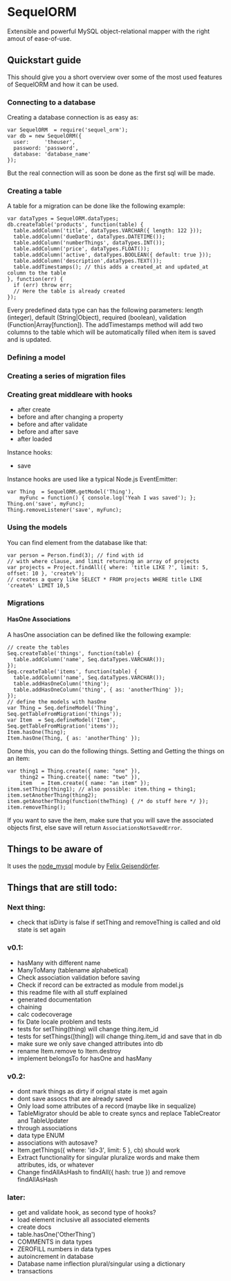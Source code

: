 # SequelORM

Extensible and powerful MySQL object-relational mapper with the right amout of ease-of-use.

## Quickstart guide
This should give you a short overview over some of the most used features of SequelORM and how it can be used.

### Connecting to a database
Creating a database connection is as easy as:

    var SequelORM  = require('sequel_orm');
    var db = new SequelORM({
      user:     'theuser',
      password: 'password',
      database: 'database_name'
    });

But the real connection will as soon be done as the first sql will be made.

### Creating a table
A table for a migration can be done like the following example:

    var dataTypes = SequelORM.dataTypes;
    db.createTable('products', function(table) {
      table.addColumn('title', dataTypes.VARCHAR({ length: 122 }));
      table.addColumn('dueDate', dataTypes.DATETIME());
      table.addColumn('numberThings', dataTypes.INT());
      table.addColumn('price', dataTypes.FLOAT());
      table.addColumn('active', dataTypes.BOOLEAN({ default: true }));
      table.addColumn('description',dataTypes.TEXT());
      table.addTimestamps(); // this adds a created_at and updated_at column to the table
    }, function(err) {
      if (err) throw err;
      // Here the table is already created
    });

Every predefined data type can has the following parameters: length (integer), default (String|Object), required (boolean), validation (Function|Array[function]).
The addTimestamps method will add two columns to the table which will be automatically filled when item is saved and is updated.

### Defining a model

### Creating a series of migration files

### Creating great middleare with hooks
- after create
- before and after changing a property
- before and after validate
- before and after save
- after loaded

Instance hooks:
- save

Instance hooks are used like a typical Node.js EventEmitter:

    var Thing  = SequelORM.getModel('Thing'),
        myFunc = function() { console.log('Yeah I was saved'); };
    Thing.on('save', myFunc);
    Thing.removeListener('save', myFunc);

### Using the models

You can find element from the database like that:

    var person = Person.find(3); // find with id
    // with where clause, and limit returning an array of projects
    var projects = Project.findAll({ where: 'title LIKE ?', limit: 5, offset: 10 }, 'create%');
    // creates a query like SELECT * FROM projects WHERE title LIKE 'create%' LIMIT 10,5

### Migrations

#### HasOne Associations
A hasOne association can be defined like the following example:

    // create the tables
    Seq.createTable('things', function(table) {
      table.addColumn('name', Seq.dataTypes.VARCHAR());
    });
    Seq.createTable('items', function(table) {
      table.addColumn('name', Seq.dataTypes.VARCHAR());
      table.addHasOneColumn('thing');
      table.addHasOneColumn('thing', { as: 'anotherThing' });
    });
    // define the models with hasOne
    var Thing = Seq.defineModel('Thing', Seq.getTableFromMigration('things'));
    var Item  = Seq.defineModel('Item', Seq.getTableFromMigration('items'));
    Item.hasOne(Thing);
    Item.hasOne(Thing, { as: 'anotherThing' });

Done this, you can do the following things. Setting and Getting the things on an item:

    var thing1 = Thing.create({ name: "one" }),
        thing2 = Thing.create({ name: "two" }),
        item   = Item.create({ name: "an item" });
    item.setThing(thing1); // also possible: item.thing = thing1;
    item.setAnotherThing(thing2);
    item.getAnotherThing(function(theThing) { /* do stuff here */ });
    item.removeThing();

If you want to save the item, make sure that you will save the associated objects first, else save will return `AssociationsNotSavedError`.


## Things to be aware of
It uses the [node_mysql](https://github.com/felixge/node-mysql) module by [Felix Geisendörfer](https://github.com/felixge).

## Things that are still todo:

### Next thing:
- check that isDirty is false if setThing and removeThing is called and old state is set again

### v0.1:
- hasMany with different name
- ManyToMany (tablename alphabetical)
- Check association validation before saving
- Check if record can be extracted as module from model.js
- this readme file with all stuff explained
- generated documentation
- chaining
- calc codecoverage
- fix Date locale problem and tests
- tests for setThing(thing) will change thing.item_id
- tests for setThings([thing]) will change thing.item_id and save that in db
- make sure we only save changed attributes into db
- rename Item.remove to Item.destroy
- implement belongsTo for hasOne and hasMany

### v0.2:
- dont mark things as dirty if orignal state is met again
- dont save assocs that are already saved
- Only load some attributes of a record (maybe like in sequalize)
- TableMigrator should be able to create syncs and replace TableCreator and TableUpdater
- through associations
- data type ENUM
- associations with autosave?
- Item.getThings({ where: 'id>3', limit: 5 }, cb) should work
- Extract functionality for singular pluralize words and make them attributes, ids, or whatever
- Change findAllAsHash to findAll({ hash: true }) and remove findAllAsHash

### later:
- get and validate hook, as second type of hooks?
- load element inclusive all associated elements
- create docs
- table.hasOne('OtherThing')
- COMMENTS in data types
- ZEROFILL numbers in data types
- autoincrement in database
- Database name inflection plural/singular using a dictionary
- transactions